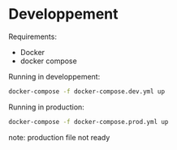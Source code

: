 # Developpement

Requirements:
  - Docker
  - docker compose

Running in developpement:

```sh
docker-compose -f docker-compose.dev.yml up
```

Running in production:

```sh
docker-compose -f docker-compose.prod.yml up
```

note: production file not ready